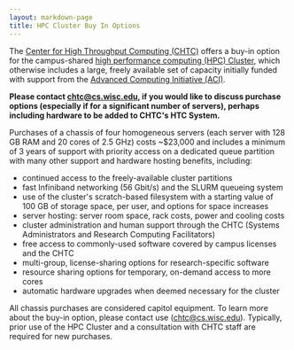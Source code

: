 ```yaml
---
layout: markdown-page
title: HPC Cluster Buy In Options 
---
```


The [Center for High Throughput Computing (CHTC)](/index.html) offers a buy-in
option for the campus-shared [high performance computing (HPC)
Cluster](HPC-overview.html), which otherwise includes a large, freely available
set of capacity initially funded with support from the [Advanced Computing
Initiative (ACI)](http://aci.wisc.edu/).

**Please contact <chtc@cs.wisc.edu>, if you would like to discuss
purchase options (especially if for a significant number of servers),
perhaps including hardware to be added to CHTC\'s HTC System.**

Purchases of a chassis of four homogeneous servers (each server with 128
GB RAM and 20 cores of 2.5 GHz) costs \~\$23,000 and includes a minimum
of 3 years of support with priority access on a dedicated queue
partition with many other support and hardware hosting benefits,
including:

-   continued access to the freely-available cluster partitions
-   fast Infiniband networking (56 Gbit/s) and the SLURM queueing system
-   use of the cluster\'s scratch-based filesystem with a starting
    value of 100 GB of storage space, per user, and options for space
    increases
-   server hosting: server room space, rack costs, power and cooling
    costs
-   cluster administration and human support through the CHTC (Systems
    Administrators and Research Computing Facilitators)
-   free access to commonly-used software covered by campus licenses and
    the CHTC
-   multi-group, license-sharing options for research-specific software
-   resource sharing options for temporary, on-demand access to more
    cores
-   automatic hardware upgrades when deemed necessary for the cluster

All chassis purchases are considered capitol equipment. To learn more
about the buy-in option, please contact use (chtc@cs.wisc.edu). Typically, prior use of the HPC
Cluster and a consultation with CHTC staff are required for new purchases.
